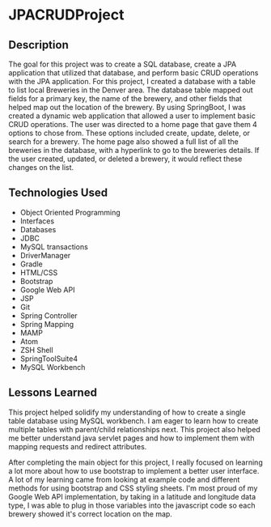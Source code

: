 # JPACRUDProject

## Description
The goal for this project was to create a SQL database, create a JPA application that utilized that database, and perform basic CRUD operations with the JPA application. For this project, I created a database with a table to list local Breweries in the Denver area. The database table mapped out fields for a primary key, the name of the brewery, and other fields that helped map out the location of the brewery. By using SpringBoot, I was created a dynamic web application that allowed a user to implement basic CRUD operations. The user was directed to a home page that gave them 4 options to chose from. These options included create, update, delete, or search for a brewery. The home page also showed a full list of all the breweries in the database, with a hyperlink to go to the breweries details. If the user created, updated, or deleted a brewery, it would reflect these changes on the list.


## Technologies Used
- Object Oriented Programming
- Interfaces
- Databases
- JDBC
- MySQL transactions
- DriverManager
- Gradle
- HTML/CSS
- Bootstrap
- Google Web API
- JSP
- Git
- Spring Controller
- Spring Mapping
- MAMP
- Atom
- ZSH Shell
- SpringToolSuite4
- MySQL Workbench

## Lessons Learned
This project helped solidify my understanding of how to create a single table database using MySQL workbench. I am eager to learn how to create multiple tables with parent/child relationships next. This project also helped me better understand java servlet pages and how to implement them with mapping requests and redirect attributes.

After completing the main object for this project, I really focused on learning a lot more about how to use bootstrap to implement a better user interface.
A lot of my learning came from looking at example code and different methods for using bootstrap and CSS styling sheets. I'm most proud of my Google Web API implementation, by taking in a latitude and longitude data type, I was able to plug in those variables into the javascript code so each brewery showed it's correct location on the map.
